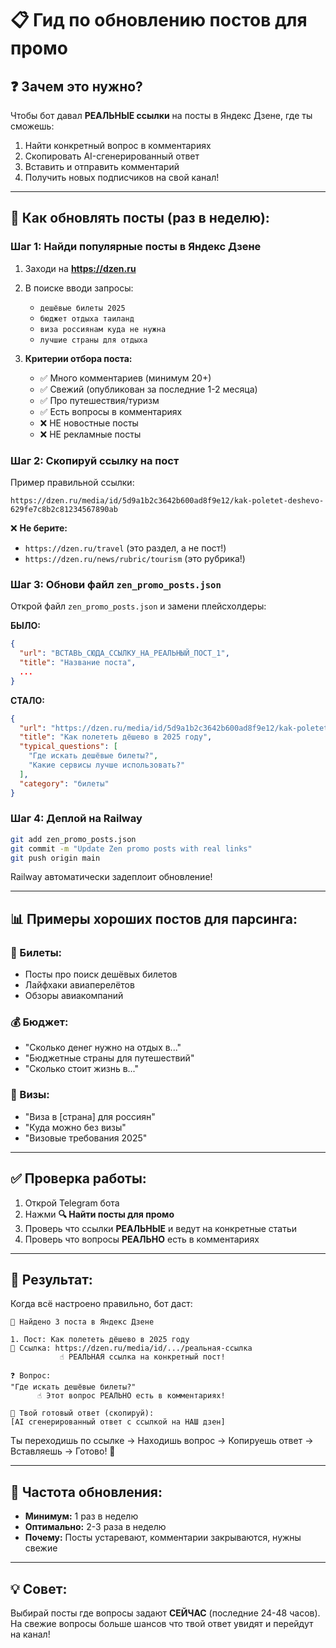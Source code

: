 # 📋 Гид по обновлению постов для промо

## ❓ Зачем это нужно?

Чтобы бот давал **РЕАЛЬНЫЕ ссылки** на посты в Яндекс Дзене, где ты сможешь:
1. Найти конкретный вопрос в комментариях
2. Скопировать AI-сгенерированный ответ
3. Вставить и отправить комментарий
4. Получить новых подписчиков на свой канал!

---

## 🔄 Как обновлять посты (раз в неделю):

### Шаг 1: Найди популярные посты в Яндекс Дзене

1. Заходи на **https://dzen.ru**
2. В поиске вводи запросы:
   - `дешёвые билеты 2025`
   - `бюджет отдыха таиланд`
   - `виза россиянам куда не нужна`
   - `лучшие страны для отдыха`

3. **Критерии отбора поста:**
   - ✅ Много комментариев (минимум 20+)
   - ✅ Свежий (опубликован за последние 1-2 месяца)
   - ✅ Про путешествия/туризм
   - ✅ Есть вопросы в комментариях
   - ❌ НЕ новостные посты
   - ❌ НЕ рекламные посты

### Шаг 2: Скопируй ссылку на пост

Пример правильной ссылки:
```
https://dzen.ru/media/id/5d9a1b2c3642b600ad8f9e12/kak-poletet-deshevo-629fe7c8b2c81234567890ab
```

❌ **Не берите:**
- `https://dzen.ru/travel` (это раздел, а не пост!)
- `https://dzen.ru/news/rubric/tourism` (это рубрика!)

### Шаг 3: Обнови файл `zen_promo_posts.json`

Открой файл `zen_promo_posts.json` и замени плейсхолдеры:

**БЫЛО:**
```json
{
  "url": "ВСТАВЬ_СЮДА_ССЫЛКУ_НА_РЕАЛЬНЫЙ_ПОСТ_1",
  "title": "Название поста",
  ...
}
```

**СТАЛО:**
```json
{
  "url": "https://dzen.ru/media/id/5d9a1b2c3642b600ad8f9e12/kak-poletet-deshevo-629fe7c8b2c81234567890ab",
  "title": "Как полететь дёшево в 2025 году",
  "typical_questions": [
    "Где искать дешёвые билеты?",
    "Какие сервисы лучше использовать?"
  ],
  "category": "билеты"
}
```

### Шаг 4: Деплой на Railway

```bash
git add zen_promo_posts.json
git commit -m "Update Zen promo posts with real links"
git push origin main
```

Railway автоматически задеплоит обновление!

---

## 📊 Примеры хороших постов для парсинга:

### 🎫 Билеты:
- Посты про поиск дешёвых билетов
- Лайфхаки авиаперелётов
- Обзоры авиакомпаний

### 💰 Бюджет:
- "Сколько денег нужно на отдых в..."
- "Бюджетные страны для путешествий"
- "Сколько стоит жизнь в..."

### 🛂 Визы:
- "Виза в [страна] для россиян"
- "Куда можно без визы"
- "Визовые требования 2025"

---

## ✅ Проверка работы:

1. Открой Telegram бота
2. Нажми **🔍 Найти посты для промо**
3. Проверь что ссылки **РЕАЛЬНЫЕ** и ведут на конкретные статьи
4. Проверь что вопросы **РЕАЛЬНО** есть в комментариях

---

## 🎯 Результат:

Когда всё настроено правильно, бот даст:

```
🎯 Найдено 3 поста в Яндекс Дзене

1. Пост: Как полететь дёшево в 2025 году
🔗 Ссылка: https://dzen.ru/media/id/.../реальная-ссылка
           ☝️ РЕАЛЬНАЯ ссылка на конкретный пост!

❓ Вопрос:
"Где искать дешёвые билеты?"
      ☝️ Этот вопрос РЕАЛЬНО есть в комментариях!

💬 Твой готовый ответ (скопируй):
[AI сгенерированный ответ с ссылкой на НАШ дзен]
```

Ты переходишь по ссылке → Находишь вопрос → Копируешь ответ → Вставляешь → Готово! 🚀

---

## 🔄 Частота обновления:

- **Минимум:** 1 раз в неделю
- **Оптимально:** 2-3 раза в неделю
- **Почему:** Посты устаревают, комментарии закрываются, нужны свежие

---

## 💡 Совет:

Выбирай посты где вопросы задают **СЕЙЧАС** (последние 24-48 часов).
На свежие вопросы больше шансов что твой ответ увидят и перейдут на канал!

